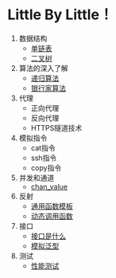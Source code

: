 # Little By Little！

1. 数据结构
	- [单链表](https://github.com/gongshen/GoCase/tree/master/data_structure/%E5%8D%95%E9%93%BE%E8%A1%A8)
	- [二叉树](https://github.com/gongshen/GoCase/tree/master/data_structure/%E4%BA%8C%E5%8F%89%E6%A0%91)
2. 算法的深入了解
	- [递归算法](https://github.com/gongshen/GoCase/tree/master/algorithm/%E9%80%92%E5%BD%92%E7%AE%97%E6%B3%95)
	- [银行家算法](https://github.com/gongshen/GoCase/tree/master/algorithm/%E9%93%B6%E8%A1%8C%E5%AE%B6%E7%AE%97%E6%B3%95)
3. 代理
	- 正向代理
	- 反向代理
	- HTTPS隧道技术
4. 模拟指令
	- cat指令
	- ssh指令
	- copy指令
5. 并发和通道
	- [chan_value](https://github.com/gongshen/GoCase/tree/master/goroutine_channel/chan_val)
6. 反射
	- [通用函数模板](https://github.com/gongshen/GoCase/tree/master/reflect/makefunc%E9%80%9A%E7%94%A8%E6%A8%A1%E6%9D%BF)
	- [动态调用函数](https://github.com/gongshen/GoCase/blob/master/reflect/%E5%8A%A8%E6%80%81%E8%B0%83%E7%94%A8%E6%96%B9%E6%B3%95/main.go)
7. 接口
	- [接口是什么](https://github.com/gongshen/GoCase/blob/master/interface/%E4%BB%80%E4%B9%88%E6%98%AF%E6%8E%A5%E5%8F%A3/interface.md)
	- [模拟泛型](https://github.com/gongshen/GoCase/blob/master/interface/%E6%A8%A1%E6%8B%9F%E6%B3%9B%E5%9E%8B/interface.md)
8. 测试
	- [性能测试]()